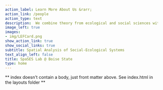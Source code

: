 ```yaml
---
action_label: Learn More About Us &rarr;
action_link: /people
action_type: text
description:  We combine theory from ecological and social sciences with contemporary statistical and simulation analysis to understand how people, politics, and place affect the institutional design and effectiveness of conservation in the hopes of improving outcomes for people and the planet.
image_left: true
images:
- img/LEFCard.png
show_action_link: true
show_social_links: true
subtitle: Spatial Analysis of Social-Ecological Systems
text_align_left: false
title: SpaSES Lab @ Boise State
type: home
---
```


** index doesn't contain a body, just front matter above.
See index.html in the layouts folder **
